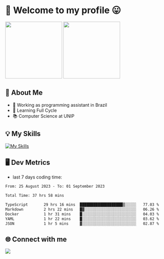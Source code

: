 # 🎉 Welcome to my profile 😛

<div>
  <img height="180em" src="https://github-readme-stats.vercel.app/api?username=VinicciusSantos&show_icons=true&icon_color=fff&include_all_commits=true&count_private=true&bg_color=30,000,000&title_color=fff&text_color=fff"/>
  <img height="180em" src="https://github-readme-stats.vercel.app/api/top-langs/?username=VinicciusSantos&langs_count=8&layout=compact&include_all_commits=true&count_private=true&bg_color=30,000,000&title_color=fff&text_color=fff"/>
</div>

## 📖 About Me
- 🔭 Working as programming assistant in Brazil
- 🌱 Learning Full Cycle
- 📚 Computer Science at UNIP

## 💡 My Skills

[![My Skills](https://skills.thijs.gg/icons?i=angular,react,jest,html,css,sass,bootstrap,ts,js,nodejs,express,git,c,py,postgres,mysql,docker)](https://github.com/VinicciusSantos)

## 🖥️ Dev Metrics

- last 7 days coding time:

<!--START_SECTION:waka-->

```txt
From: 25 August 2023 - To: 01 September 2023

Total Time: 37 hrs 58 mins

TypeScript       29 hrs 16 mins  ███████████████████▒░░░░░   77.03 %
Markdown         2 hrs 22 mins   █▓░░░░░░░░░░░░░░░░░░░░░░░   06.26 %
Docker           1 hr 31 mins    █░░░░░░░░░░░░░░░░░░░░░░░░   04.03 %
YAML             1 hr 22 mins    █░░░░░░░░░░░░░░░░░░░░░░░░   03.62 %
JSON             1 hr 5 mins     ▓░░░░░░░░░░░░░░░░░░░░░░░░   02.87 %
```

<!--END_SECTION:waka-->

## 🌐 Connect with me

<a href="https://www.linkedin.com/in/vinicius-guedes-b817aa223/"><img src="https://img.shields.io/badge/LinkedIn-0077B5?style=for-the-badge&logo=linkedin&logoColor=white"/></a>

